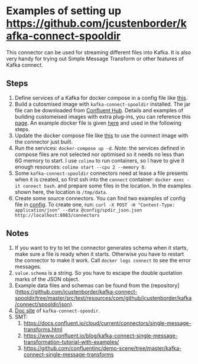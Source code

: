 # Examples of setting up https://github.com/jcustenborder/kafka-connect-spooldir

This connector can be used for streaming different files into Kafka. It is also very handy for trying out Simple Message Transform or other features of Kafka connect.

## Steps
1. Define services of a Kafka for docker compose in a config file like [this](example-docker-compose.yml).
1. Build a cutosmised image with `kafka-connect-spooldir` installed. The jar file can be downloaded from [Confluent Hub](https://www.confluent.io/hub/jcustenborder/kafka-connect-spooldir#:~:text=Version%202.0.65-,Download,-Plugin%20type%3A).
   Details and examples of building customeised images with extra plug-ins, you can reference this [page](https://docs.confluent.io/5.2.4/connect/managing/extending.html). An example docker file is given [here](fs-connect.yaml) and used in the following steps.
1. Update the docker compose file like [this](docker-compose.yml) to use the connect image with the connector just built.
1. Run the services: `docker-compose up -d`. *Note*: the services defined in compose files are not selected nor optimised so it needs no less than 6G memory to start.
   I use `colima` to run containers, so I have to give it enough resources: `colima start --cpu 2 --memory 8`.
1. Some `kafka-connect-spooldir` connectors need at lease a file presents when it is created, so first ssh into the `connect` container: `docker exec -it connect bash`.
   and prepare some files in the location. In the examples shown here, the location is `/tmp/data`.
1. Create some source connectors. You can find two examples of config file in [config](config/). To create one, run:
   `curl -X POST -H "Content-Type: application/json" --data @config/spdir_json.json http://localhost:8083/connectors`

## Notes
1. If you want to try to let the connector generates schema when it starts, make sure a file is ready when it starts. Otherwise you have to
   restart the connector to make it work. Call `docker logs connect` to see the error messages.
1. `value.schema` is a string. So you have to escape the double quotation marks of the JSON object.
1. Example data files and schemas can be found from the (repository](https://github.com/jcustenborder/kafka-connect-spooldir/tree/master/src/test/resources/com/github/jcustenborder/kafka/connect/spooldir/json).
1. [Doc site](https://jcustenborder.github.io/kafka-connect-documentation/index.html) of `kafka-connect-spoodir`.
1. SMT:
   1. https://docs.confluent.io/cloud/current/connectors/single-message-transforms.html
   1. https://www.confluent.io/blog/kafka-connect-single-message-transformation-tutorial-with-examples/
   1. https://github.com/confluentinc/demo-scene/tree/master/kafka-connect-single-message-transforms

